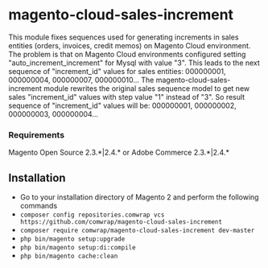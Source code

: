 # magento-cloud-sales-increment

This module fixes sequences used for generating increments in sales entities (orders, invoices, credit memos) on Magento Cloud environment.
The problem is that on Magento Cloud environments configured setting "auto_increment_increment" for Mysql with value "3". This leads to the next sequence of "increment_id" values for sales entities:
000000001, 000000004, 000000007, 000000010... 
The magento-cloud-sales-increment module rewrites the original sales sequence model to get new sales "increment_id" values with step value "1" instead of "3". 
So result sequence of "increment_id" values will be: 000000001, 000000002, 000000003, 000000004...


### Requirements

Magento Open Source 2.3.\*|2.4.\* or Adobe Commerce 2.3.\*|2.4.\*


## Installation
*	Go to your installation directory of Magento 2 and perform the following commands
*   `composer config repositories.comwrap vcs https://github.com/comwrap/magento-cloud-sales-increment`
*	`composer require comwrap/magento-cloud-sales-increment dev-master`
*	`php bin/magento setup:upgrade`
*	`php bin/magento setup:di:compile`
*	`php bin/magento cache:clean`
